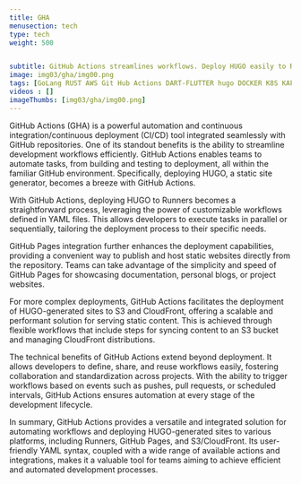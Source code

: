 ```yaml
---
title: GHA
menusection: tech
type: tech
weight: 500


subtitle: GitHub Actions streamlines workflows. Deploy HUGO easily to Runners, GitHub Pages, and S3/CloudFront, ensuring efficient and automated development.
image: img03/gha/img00.png
tags: [GoLang RUST AWS Git Hub Actions DART-FLUTTER hugo DOCKER K8S KAFKA ESP32]
videos : []
imageThumbs: [img03/gha/img00.png]
---
```

GitHub Actions (GHA) is a powerful automation and continuous integration/continuous deployment (CI/CD) tool integrated seamlessly with GitHub repositories. One of its standout benefits is the ability to streamline development workflows efficiently. GitHub Actions enables teams to automate tasks, from building and testing to deployment, all within the familiar GitHub environment. Specifically, deploying HUGO, a static site generator, becomes a breeze with GitHub Actions.

With GitHub Actions, deploying HUGO to Runners becomes a straightforward process, leveraging the power of customizable workflows defined in YAML files. This allows developers to execute tasks in parallel or sequentially, tailoring the deployment process to their specific needs.

GitHub Pages integration further enhances the deployment capabilities, providing a convenient way to publish and host static websites directly from the repository. Teams can take advantage of the simplicity and speed of GitHub Pages for showcasing documentation, personal blogs, or project websites.

For more complex deployments, GitHub Actions facilitates the deployment of HUGO-generated sites to S3 and CloudFront, offering a scalable and performant solution for serving static content. This is achieved through flexible workflows that include steps for syncing content to an S3 bucket and managing CloudFront distributions.

The technical benefits of GitHub Actions extend beyond deployment. It allows developers to define, share, and reuse workflows easily, fostering collaboration and standardization across projects. With the ability to trigger workflows based on events such as pushes, pull requests, or scheduled intervals, GitHub Actions ensures automation at every stage of the development lifecycle.

In summary, GitHub Actions provides a versatile and integrated solution for automating workflows and deploying HUGO-generated sites to various platforms, including Runners, GitHub Pages, and S3/CloudFront. Its user-friendly YAML syntax, coupled with a wide range of available actions and integrations, makes it a valuable tool for teams aiming to achieve efficient and automated development processes.

